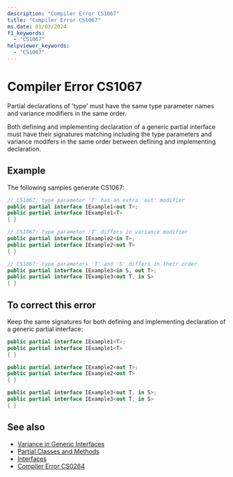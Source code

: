 ```yaml
---
description: "Compiler Error CS1067"
title: "Compiler Error CS1067"
ms.date: 01/03/2024
f1_keywords:
  - "CS1067"
helpviewer_keywords:
  - "CS1067"
---
```

# Compiler Error CS1067

Partial declarations of 'type' must have the same type parameter names and variance modifiers in the same order.

Both defining and implementing declaration of a generic partial interface must have their signatures matching including the type parameters and variance modifers in the same order between defining and implementing declaration.

## Example

The following samples generate CS1067:

```csharp
// CS1067: type parameter 'T' has an extra 'out' modifier
public partial interface IExample1<out T>;
public partial interface IExample1<T>
{ }

// CS1067: type parameter 'T' differs in variance modifier
public partial interface IExample2<in T>;
public partial interface IExample2<out T>
{ }

// CS1067: type parameters 'T' and 'S' differs in their order
public partial interface IExample3<in S, out T>;
public partial interface IExample3<out T, in S>
{ }
```

## To correct this error

Keep the same signatures for both defining and implementing declaration of a generic partial interface:

```csharp
public partial interface IExample1<T>;
public partial interface IExample1<T>
{ }

public partial interface IExample2<out T>;
public partial interface IExample2<out T>
{ }

public partial interface IExample3<out T, in S>;
public partial interface IExample3<out T, in S>
{ }
```

## See also

- [Variance in Generic Interfaces](../../programming-guide/concepts/covariance-contravariance/variance-in-generic-interfaces.md)
- [Partial Classes and Methods](../../programming-guide/classes-and-structs/partial-classes-and-methods.md)
- [Interfaces](../../fundamentals/types/interfaces.md)
- [Compiler Error CS0264](../../misc/cs0264.md)
